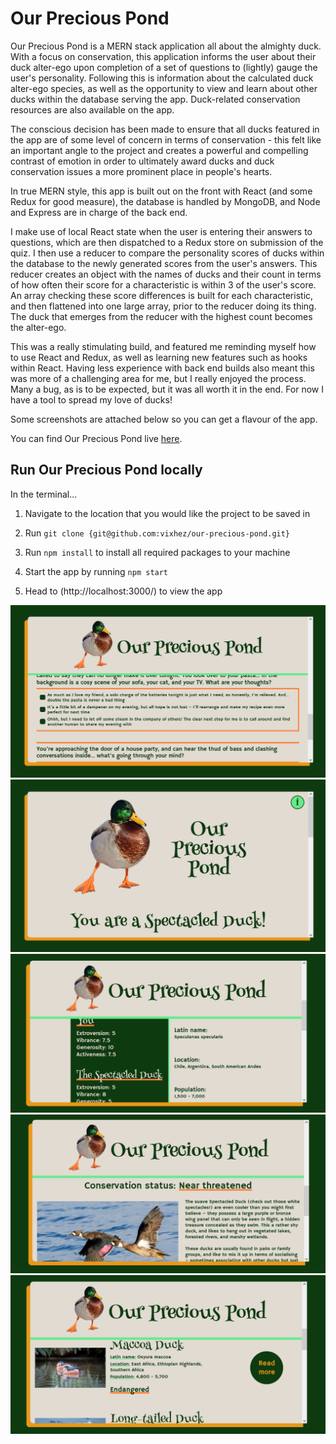 # Our Precious Pond

Our Precious Pond is a MERN stack application all about the almighty duck. With a focus on conservation, this application informs the user about their duck alter-ego upon completion of a set of questions to (lightly) gauge the user's personality. Following this is information about the calculated duck alter-ego species, as well as the opportunity to view and learn about other ducks within the database serving the app. Duck-related conservation resources are also available on the app.

The conscious decision has been made to ensure that all ducks featured in the app are of some level of concern in terms of conservation - this felt like an important angle to the project and creates a powerful and compelling contrast of emotion in order to ultimately award ducks and duck conservation issues a more prominent place in people's hearts.

In true MERN style, this app is built out on the front with React (and some Redux for good measure), the database is handled by MongoDB, and Node and Express are in charge of the back end.

I make use of local React state when the user is entering their answers to questions, which are then dispatched to a Redux store on submission of the quiz. I then use a reducer to compare the personality scores of ducks within the database to the newly generated scores from the user's answers. This reducer creates an object with the names of ducks and their count in terms of how often their score for a characteristic is within 3 of the user's score. An array checking these score differences is built for each characteristic, and then flattened into one large array, prior to the reducer doing its thing. The duck that emerges from the reducer with the highest count becomes the alter-ego.

This was a really stimulating build, and featured me reminding myself how to use React and Redux, as well as learning new features such as hooks within React. Having less experience with back end builds also meant this was more of a challenging area for me, but I really enjoyed the process. Many a bug, as is to be expected, but it was all worth it in the end. For now I have a tool to spread my love of ducks!

Some screenshots are attached below so you can get a flavour of the app.

You can find Our Precious Pond live [here](https://vixhez.github.io/our-precious-pond).


## Run Our Precious Pond locally

In the terminal...

1. Navigate to the location that you would like the project to be saved in

2. Run `git clone {git@github.com:vixhez/our-precious-pond.git}`

3. Run `npm install` to install all required packages to your machine

4. Start the app by running `npm start`

5. Head to (http://localhost:3000/) to view the app

![Quiz](https://github.com/vixhez/our-precious-pond/blob/main/app-screenshot-quiz.png)
![Alter-ego](https://github.com/vixhez/our-precious-pond/blob/main/app-screenshot-alterego.png)
![Alter-ego](https://github.com/vixhez/our-precious-pond/blob/main/app-screenshot-alterego-2.png)
![Alter-ego](https://github.com/vixhez/our-precious-pond/blob/main/app-screenshot-alterego-3.png)
![Duck directory](https://github.com/vixhez/our-precious-pond/blob/main/app-screenshot-directory.png)
